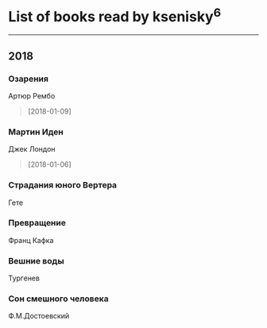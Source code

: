 # List of books read by ksenisky<sup>6</sup>
---

## 2018

### Озарения
Артюр Рембо
> [2018-01-09] 


### Мартин Иден
Джек Лондон
> [2018-01-06] 


### Страдания юного Вертера
Гете


### Превращение
Франц Кафка


### Вешние воды
Тургенев


### Сон смешного человека
Ф.М.Достоевский



